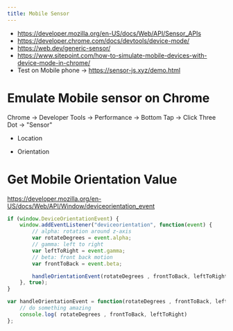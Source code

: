 ```yaml
---
title: Mobile Sensor
---
```


- https://developer.mozilla.org/en-US/docs/Web/API/Sensor_APIs
- https://developer.chrome.com/docs/devtools/device-mode/
- https://web.dev/generic-sensor/
- https://www.sitepoint.com/how-to-simulate-mobile-devices-with-device-mode-in-chrome/
- Test on Mobile phone -> https://sensor-js.xyz/demo.html

# Emulate Mobile sensor on Chrome
Chrome -> Developer Tools -> Performance -> Bottom Tap -> Click Three Dot -> "Sensor"

- Location

- Orientation  


# Get Mobile Orientation Value
https://developer.mozilla.org/en-US/docs/Web/API/Window/deviceorientation_event
```js
if (window.DeviceOrientationEvent) {
    window.addEventListener("deviceorientation", function(event) {
        // alpha: rotation around z-axis
        var rotateDegrees = event.alpha;
        // gamma: left to right
        var leftToRight = event.gamma;
        // beta: front back motion
        var frontToBack = event.beta;

        handleOrientationEvent(rotateDegrees , frontToBack, leftToRight);
    }, true);
}

var handleOrientationEvent = function(rotateDegrees , frontToBack, leftToRight) {
    // do something amazing
    console.log( rotateDegrees , frontToBack, leftToRight)
};
```